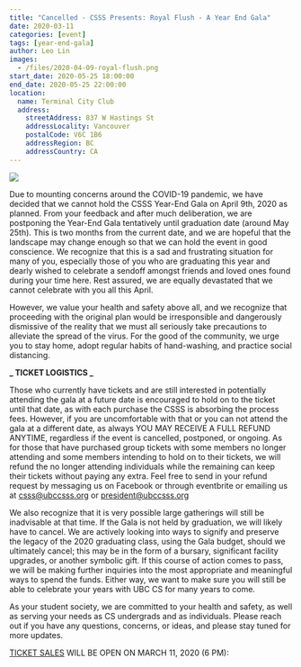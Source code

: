 ```yaml
---
title: "Cancelled - CSSS Presents: Royal Flush - A Year End Gala"
date: 2020-03-11
categories: [event]
tags: [year-end-gala]
author: Leo Lin
images:
  - /files/2020-04-09-royal-flush.png
start_date: 2020-05-25 18:00:00
end_date: 2020-05-25 22:00:00
location:
  name: Terminal City Club
  address:
    streetAddress: 837 W Hastings St
    addressLocality: Vancouver
    postalCode: V6C 1B6
    addressRegion: BC
    addressCountry: CA
---
```


![](/files/2020-04-09-royal-flush.png)

Due to mounting concerns around the COVID-19 pandemic, we have decided that we cannot hold the CSSS Year-End Gala on April 9th, 2020 as planned. From your feedback and after much deliberation, we are postponing the Year-End Gala tentatively until graduation date (around May 25th). This is two months from the current date, and we are hopeful that the landscape may change enough so that we can hold the event in good conscience. We recognize that this is a sad and frustrating situation for many of you, especially those of you who are graduating this year and dearly wished to celebrate a sendoff amongst friends and loved ones found during your time here. Rest assured, we are equally devastated that we cannot celebrate with you all this April.

However, we value your health and safety above all, and we recognize that proceeding with the original plan would be irresponsible and dangerously dismissive of the reality that we must all seriously take precautions to alleviate the spread of the virus. For the good of the community, we urge you to stay home, adopt regular habits of hand-washing, and practice social distancing.

**_ TICKET LOGISTICS _**

Those who currently have tickets and are still interested in potentially attending the gala at a future date is encouraged to hold on to the ticket until that date, as with each purchase the CSSS is absorbing the process fees. However, if you are uncomfortable with that or you can not attend the gala at a different date, as always YOU MAY RECEIVE A FULL REFUND ANYTIME, regardless if the event is cancelled, postponed, or ongoing. As for those that have purchased group tickets with some members no longer attending and some members intending to hold on to their tickets, we will refund the no longer attending individuals while the remaining can keep their tickets without paying any extra. Feel free to send in your refund request by messaging us on Facebook or through eventbrite or emailing us at csss@ubccsss.org or president@ubccsss.org

We also recognize that it is very possible large gatherings will still be inadvisable at that time. If the Gala is not held by graduation, we will likely have to cancel. We are actively looking into ways to signify and preserve the legacy of the 2020 graduating class, using the Gala budget, should we ultimately cancel; this may be in the form of a bursary, significant facility upgrades, or another symbolic gift. If this course of action comes to pass, we will be making further inquiries into the most appropriate and meaningful ways to spend the funds. Either way, we want to make sure you will still be able to celebrate your years with UBC CS for many years to come.

As your student society, we are committed to your health and safety, as well as serving your needs as CS undergrads and as individuals. Please reach out if you have any questions, concerns, or ideas, and please stay tuned for more updates.

[TICKET SALES](https://www.eventbrite.ca/e/csss-presents-royal-flush-tickets-99105225397) WILL BE OPEN ON MARCH 11, 2020 (6 PM):
